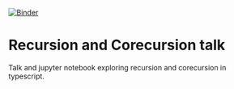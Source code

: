 [![Binder](https://mybinder.org/badge_logo.svg)](https://mybinder.org/v2/gh/keithschulze/recursion-talk/master?filepath=folds.ipynb)

# Recursion and Corecursion talk

Talk and jupyter notebook exploring recursion and corecursion in typescript.
